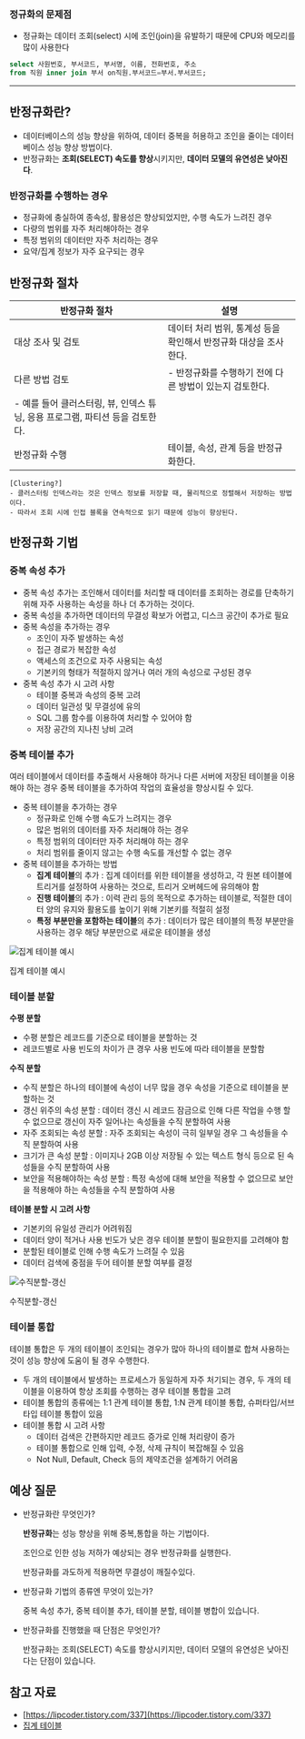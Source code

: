 ### **정규화의 문제점**

- 정규화는 데이터 조회(select) 시에 조인(join)을 유발하기 때문에 CPU와 메모리를 많이 사용한다

```sql
select 사원번호, 부서코드, 부서명, 이름, 전화번호, 주소
from 직원 inner join 부서 on직원.부서코드=부서.부서코드;
```

---

## 반정규화란?

- 데이터베이스의 성능 향상을 위하여, 데이터 중복을 허용하고 조인을 줄이는 데이터베이스 성능 향상 방법이다.
- 반정규화는 **조회(SELECT) 속도를 향상**시키지만, **데이터 모델의 유연성은 낮아진다**.

### 반정규화를 수행하는 경우

- 정규화에 충실하여 종속성, 활용성은 향상되었지만, 수행 속도가 느려진 경우
- 다량의 범위를 자주 처리해야하는 경우
- 특정 범위의 데이터만 자주 처리하는 경우
- 요약/집계 정보가 자주 요구되는 경우

## 반정규화 절차

| 반정규화 절차 | 설명 |
| --- | --- |
| 대상 조사 및 검토 | 데이터 처리 범위, 통계성 등을 확인해서 반정규화 대상을 조사한다. |
| 다른 방법 검토 | - 반정규화를 수행하기 전에 다른 방법이 있는지 검토한다.
- 예를 들어 클러스터링, 뷰, 인덱스 튜닝, 응용 프로그램, 파티션 등을 검토한다. |
| 반정규화 수행 | 테이블, 속성, 관계 등을 반정규화한다. |

```
[Clustering?]
- 클러스터링 인덱스라는 것은 인덱스 정보를 저장할 때, 물리적으로 정렬해서 저장하는 방법이다.
- 따라서 조회 시에 인접 블록을 연속적으로 읽기 때문에 성능이 향상된다.
```

## 반정규화 기법

### 중복 속성 추가

- 중복 속성 추가는 조인해서 데이터를 처리할 때 데이터를 조회하는 경로를 단축하기 위해 자주 사용하는 속성을 하나 더 추가하는 것이다.
- 중복 속성을 추가하면 데이터의 무결성 확보가 어렵고, 디스크 공간이 추가로 필요
- 중복 속성을 추가하는 경우
    - 조인이 자주 발생하는 속성
    - 접근 경로가 복잡한 속성
    - 액세스의 조건으로 자주 사용되는 속성
    - 기본키의 형태가 적절하지 않거나 여러 개의 속성으로 구성된 경우
- 중복 속성 추가 시 고려 사항
    - 테이블 중복과 속성의 중복 고려
    - 데이터 일관성 및 무결성에 유의
    - SQL 그룹 함수를 이용하여 처리할 수 있어야 함
    - 저장 공간의 지나친 낭비 고려

### **중복 테이블 추가**

여러 테이블에서 데이터를 추출해서 사용해야 하거나 다른 서버에 저장된 테이블을 이용해야 하는 경우 중복 테이블을 추가하여 작업의 효율성을 향상시킬 수 있다.

- 중복 테이블을 추가하는 경우
    - 정규화로 인해 수행 속도가 느려지는 경우
    - 많은 범위의 데이터를 자주 처리해야 하는 경우
    - 특정 범위의 데이터만 자주 처리해야 하는 경우
    - 처리 범위를 줄이지 않고는 수행 속도를 개선할 수 없는 경우
- 중복 테이블을 추가하는 방법
    - **집계 테이블**의 추가 : 집계 데이터를 위한 테이블을 생성하고, 각 원본 테이블에 트리거를 설정하여 사용하는 것으로, 트리거 오버헤드에 유의해야 함
    - **진행 테이블**의 추가 : 이력 관리 등의 목적으로 추가하는 테이블로, 적절한 데이터 양의 유지와 활용도를 높이기 위해 기본키를 적절히 설정
    - **특정 부분만을 포함하는 테이블**의 추가 : 데이터가 많은 테이블의 특정 부분만을 사용하는 경우 해당 부분만으로 새로운 테이블을 생성

![집계 테이블 예시](https://s3.us-west-2.amazonaws.com/secure.notion-static.com/e498f5fa-f064-4048-9db7-16b05f54838b/Untitled.png?X-Amz-Algorithm=AWS4-HMAC-SHA256&X-Amz-Content-Sha256=UNSIGNED-PAYLOAD&X-Amz-Credential=AKIAT73L2G45EIPT3X45%2F20230319%2Fus-west-2%2Fs3%2Faws4_request&X-Amz-Date=20230319T094405Z&X-Amz-Expires=86400&X-Amz-Signature=d3b52b6db8f1f1ade3027eb24f260650cdaad30db34382f5e753f9944aadf920&X-Amz-SignedHeaders=host&response-content-disposition=filename%3D%22Untitled.png%22&x-id=GetObject)

집계 테이블 예시

### 테이블 분할

**수평 분할**

- 수평 분할은 레코드를 기준으로 테이블을 분할하는 것
- 레코드별로 사용 빈도의 차이가 큰 경우 사용 빈도에 따라 테이블을 분할함

**수직 분할**

- 수직 분할은 하나의 테이블에 속성이 너무 많을 경우 속성을 기준으로 테이블을 분할하는 것
- 갱신 위주의 속성 분할 : 데이터 갱신 시 레코드 잠금으로 인해 다른 작업을 수행 할 수 없으므로 갱신이 자주 일어나는 속성들을 수직 분할하여 사용
- 자주 조회되는 속성 분할 : 자주 조회되는 속성이 극히 일부일 경우 그 속성들을 수직 분할하여 사용
- 크기가 큰 속성 분할 : 이미지나 2GB 이상 저장될 수 있는 텍스트 형식 등으로 된 속성들을 수직 분할하여 사용
- 보안을 적용해야하는 속성 분할 : 특정 속성에 대해 보안을 적용할 수 없으므로 보안을 적용해야 하는 속성들을 수직 분할하여 사용

**테이블 분할 시 고려 사항**

- 기본키의 유일성 관리가 어려워짐
- 데이터 양이 적거나 사용 빈도가 낮은 경우 테이블 분할이 필요한지를 고려해야 함
- 분할된 테이블로 인해 수행 속도가 느려질 수 있음
- 데이터 검색에 중점을 두어 테이블 분할 여부를 결정

![수직분할-갱신](https://s3.us-west-2.amazonaws.com/secure.notion-static.com/a4c7d853-4a18-4727-888b-c79b8c1ac209/Untitled.png?X-Amz-Algorithm=AWS4-HMAC-SHA256&X-Amz-Content-Sha256=UNSIGNED-PAYLOAD&X-Amz-Credential=AKIAT73L2G45EIPT3X45%2F20230319%2Fus-west-2%2Fs3%2Faws4_request&X-Amz-Date=20230319T094549Z&X-Amz-Expires=86400&X-Amz-Signature=3e8fe8e89428048d0746d1e35e5cb740b1f53bfbd1e5501c4281f4816b611390&X-Amz-SignedHeaders=host&response-content-disposition=filename%3D%22Untitled.png%22&x-id=GetObject)

수직분할-갱신

### **테이블 통합**

테이블 통합은 두 개의 테이블이 조인되는 경우가 많아 하나의 테이블로 합쳐 사용하는 것이 성능 향상에 도움이 될 경우 수행한다.

- 두 개의 테이블에서 발생하는 프로세스가 동일하게 자주 처기되는 경우, 두 개의 테이블을 이용하여 항상 조회를 수행하는 경우 테이블 통합을 고려
- 테이블 통합의 종류에는 1:1 관계 테이블 통합, 1:N 관계 테이블 통합, 슈퍼타입/서브타입 테이블 통합이 있음
- 테이블 통합 시 고려 사항
    - 데이터 검색은 간편하지만 레코드 증가로 인해 처리량이 증가
    - 테이블 통합으로 인해 입력, 수정, 삭제 규칙이 복잡해질 수 있음
    - Not Null, Default, Check 등의 제약조건을 설계하기 어려움

## 예상 질문

- 반정규화란 무엇인가?
    
    **반정규화**는 성능 향상을 위해 중복,통합을 하는 기법이다.
    
    조인으로 인한 성능 저하가 예상되는 경우 반정규화를 실행한다.
    
    반정규화를 과도하게 적용하면 무결성이 깨질수있다.
    
- 반정규화 기법의 종류엔 무엇이 있는가?
    
    중복 속성 추가, 중복 테이블 추가, 테이블 분할, 테이블 병합이 있습니다.
    
- 반정규화를 진행했을 때 단점은 무엇인가?
    
    반정규화는 조회(SELECT) 속도를 향상시키지만, 데이터 모델의 유연성은 낮아진다는 단점이 있습니다.
    

## 참고 자료

- [https://lipcoder.tistory.com/337](https://lipcoder.tistory.com/337)
- [집계 테이블](https://m.cafe.daum.net/dbmsclub/Sql7/44?svc=cafeapi)
